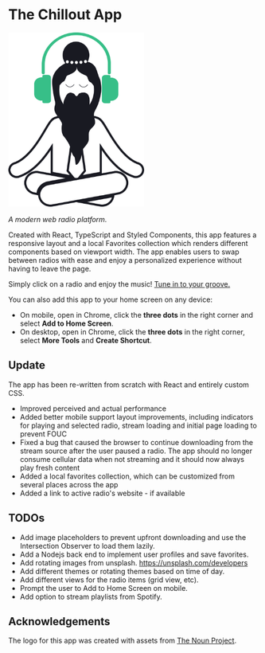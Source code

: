 # The Chillout App
<img src="assets/logo-no-bg.png" alt="The chillout logo" height="350">

*A modern web radio platform.*

Created with React, TypeScript and Styled Components, this app features a responsive layout and a local Favorites collection which renders different components based on viewport width. The app enables users to swap between radios with ease and enjoy a personalized experience without having to leave the page.

Simply click on a radio and enjoy the music! [Tune in to your groove.](https://kostaslib.github.io/chillout/)

You can also add this app to your home screen on any device:
* On mobile, open in Chrome, click the **three dots** in the right corner and select **Add to Home Screen**.
* On desktop, open in Chrome, click the **three dots** in the right corner, select **More Tools** and **Create Shortcut**.

## Update
The app has been re-written from scratch with React and entirely custom CSS. 

* Improved perceived and actual performance
* Added better mobile support layout improvements, including indicators for playing and selected radio, stream loading and initial page loading to prevent FOUC
* Fixed a bug that caused the browser to continue downloading from the stream source after the user paused a radio. The app should no longer consume cellular data when not streaming and it should now always play fresh content
* Added a local favorites collection, which can be customized from several places across the app
* Added a link to active radio's website - if available

## TODOs
* Add image placeholders to prevent upfront downloading and use the Intersection Observer to load them lazily.
* Add a Nodejs back end to implement user profiles and save favorites.
* Add rotating images from unsplash. https://unsplash.com/developers
* Add different themes or rotating themes based on time of day.
* Add different views for the radio items (grid view, etc).
* Prompt the user to Add to Home Screen on mobile.
* Add option to stream playlists from Spotify.

## Acknowledgements
The logo for this app was created with assets from [The Noun Project](https://thenounproject.com/).

